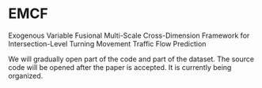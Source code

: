 # **EMCF**
Exogenous Variable Fusional Multi-Scale Cross-Dimension Framework for Intersection-Level Turning Movement Traffic Flow Prediction

We will gradually open part of the code and part of the dataset. The source code will be opened after the paper is accepted. It is currently being organized.
